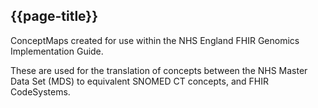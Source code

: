 ## {{page-title}}

ConceptMaps created for use within the NHS England FHIR Genomics Implementation Guide. 

These are used for the translation of concepts between the NHS Master Data Set (MDS) to equivalent SNOMED CT concepts, and FHIR CodeSystems.